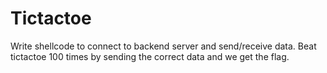 # Tictactoe

Write shellcode to connect to backend server and send/receive data. Beat tictactoe 100 times by sending the correct data and we get the flag.
